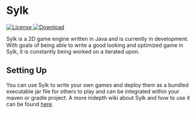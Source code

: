 # Sylk 
[![License](https://img.shields.io/badge/License-Apache%202.0-blue.svg)](https://opensource.org/licenses/Apache-2.0)[ ![Download](https://api.bintray.com/packages/penguinz/Sylk/Sylk/images/download.svg) ](https://bintray.com/penguinz/Sylk/Sylk/_latestVersion)

Sylk is a 2D game engine written in Java and is currently in development. With goals of being able to write a good looking and optimized game in Sylk, it is constantly being worked on a iterated upon.

## Setting Up

You can use Sylk to write your own games and deploy them as a bundled executable jar file for others to play and can be integrated within your maven or gradle project.
A more indepth wiki about Sylk and how to use it can be found [here](https://github.com/Penguinz22/Sylk/wiki).
